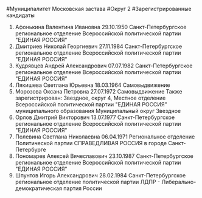 #Муниципалитет
Московская застава
#Округ
2
#Зарегистрированные кандидаты
1. Афонькина Валентина Ивановна 29.10.1950
Санкт-Петербургское региональное отделение Всероссийской политической партии "ЕДИНАЯ РОССИЯ"
2. Дмитриев Николай Георгиевич 27.11.1984
Санкт-Петербургское региональное отделение Всероссийской политической партии "ЕДИНАЯ РОССИЯ"
3. Кудрявцев Андрей Александрович 07.07.1982
Санкт-Петербургское региональное отделение Всероссийской политической партии "ЕДИНАЯ РОССИЯ"
4. Лякишева Светлана Юрьевна 18.03.1964
Самовыдвижение
5. Морозова Оксана Петровна 27.07.1972
Самовыдвижение
Также зарегистрирован: Звездное, округ 4, Местное отделение Всероссийской политической партии "ЕДИНАЯ РОССИЯ" муниципального образования Муниципальный округ Звездное
6. Орлов Дмитрий Викторович 13.07.1977
Санкт-Петербургское региональное отделение Всероссийской политической партии "ЕДИНАЯ РОССИЯ"
7. Полевина Светлана Николаевна 06.04.1971
Региональное отделение Политической партии СПРАВЕДЛИВАЯ РОССИЯ в городе Санкт-Петербурге
8. Пономарев Алексей Вячеславович 23.10.1987
Санкт-Петербургское региональное отделение Всероссийской политической партии "ЕДИНАЯ РОССИЯ"
9. Шпунтов Игорь Александрович 28.02.1984
Санкт-Петербургское региональное отделение политической партии ЛДПР - Либерально-демократическая партия России

